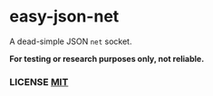 # easy-json-net
A dead-simple JSON `net` socket.

**For testing or research purposes only,  not reliable.**


### LICENSE [MIT](LICENSE)
